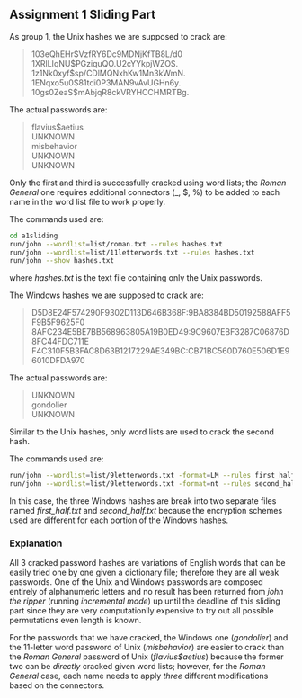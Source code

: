 ## Assignment 1 Sliding Part

As group 1, the Unix hashes we are supposed to crack are:

> $1$03eQhEHr$VzfRY6Dc9MDNjKfTB8L/d0  
> $1$XRlLIqNU$PGziquQO.U2cYYkpjWZOS.  
> $1$z1Nk0xyf$sp/CDlMQNxhKw1Mn3kWmN.  
> $1$ENqxo5u0$81tdi0P3MAN9vAvUGHn6y.  
> $1$0gs0ZeaS$mAbjqR8ckVRYHCCHMRTBg.

The actual passwords are:

> flavius$aetius  
> UNKNOWN  
> misbehavior  
> UNKNOWN  
> UNKNOWN

Only the first and third is successfully cracked using word lists; the *Roman
General* one requires additional connectors (\_, $, %) to be added to each
name in the word list file to work properly.

The commands used are:
```bash
cd a1sliding
run/john --wordlist=list/roman.txt --rules hashes.txt
run/john --wordlist=list/11letterwords.txt --rules hashes.txt
run/john --show hashes.txt
```
where *hashes.txt* is the text file containing only the Unix passwords.

The Windows hashes we are supposed to crack are:

> D5D8E24F574290F9302D113D646B368F:9BA8384BD50192588AFF5F9B5F9625F0  
> 8AFC234E5BE7BB568963805A19B0ED49:9C9607EBF3287C06876D8FC44FDC711E  
> F4C310F5B3FAC8D63B1217229AE349BC:CB71BC560D760E506D1E96010DFDA970

The actual passwords are:

> UNKNOWN  
> gondolier  
> UNKNOWN  

Similar to the Unix hashes, only word lists are used to crack the second
hash.

The commands used are:
```bash
run/john --wordlist=list/9letterwords.txt -format=LM --rules first_half.txt
run/john --wordlist=list/9letterwords.txt -format=nt --rules second_half.txt
```
In this case, the three Windows hashes are break into two separate files named
*first_half.txt* and *second_half.txt* because the encryption schemes used are
different for each portion of the Windows hashes.

### Explanation
All 3 cracked password hashes are variations of English words that can be
easily tried one by one given a dictionary file; therefore they are all weak
passwords. One of the Unix and Windows passwords are composed entirely of
alphanumeric letters and no result has been returned from *john the ripper*
(running *incremental mode*) up until the deadline of this sliding part since
they are very computationlly expensive to try out all possible permutations
even length is known.

For the passwords that we have cracked, the Windows one (*gondolier*) and the
11-letter word password of Unix (*misbehavior*) are easier to crack than the
*Roman General* password of Unix (*flavius$aetius*) because the former two
can be *directly* cracked given word lists; however, for the *Roman General*
case, each name needs to apply *three* different modifications based on the
connectors.
